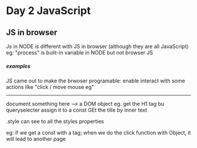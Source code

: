 # Day 2 JavaScript

## JS in browser

Js in NODE is different with JS in browser (although they are all JavaScript)
eg: "process" is bulit-in variable in NODE but not browser JS


##### examples
JS came out to make the brwoser programable: enable interact with some actions like "click / move mouse eg"

---
document something here  --> a DOM object
eg. get the H1 tag bu queryselecter 
assign it to a const 
GEt the tille by inner text

.style can see to all the styles properties

eg: if we get a const with a tag; when we do the click function with Object, it will lead to another page